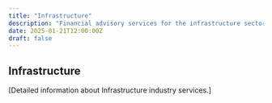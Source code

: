 ```yaml
---
title: "Infrastructure"
description: "Financial advisory services for the infrastructure sector."
date: 2025-01-21T12:00:00Z
draft: false
---
```


## Infrastructure

[Detailed information about Infrastructure industry services.]
